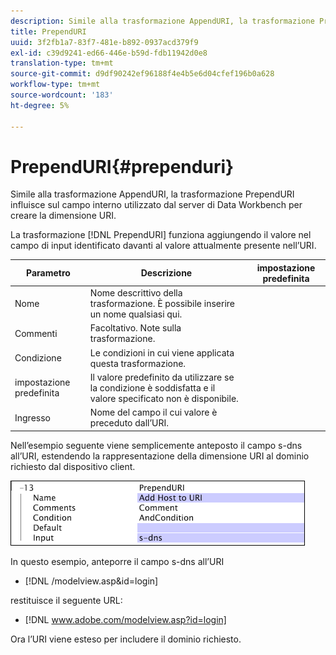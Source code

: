 ```yaml
---
description: Simile alla trasformazione AppendURI, la trasformazione PrependURI influisce sul campo interno utilizzato dal server di Data Workbench per creare la dimensione URI.
title: PrependURI
uuid: 3f2fb1a7-83f7-481e-b892-0937acd379f9
exl-id: c39d9241-ed66-446e-b59d-fdb11942d0e8
translation-type: tm+mt
source-git-commit: d9df90242ef96188f4e4b5e6d04cfef196b0a628
workflow-type: tm+mt
source-wordcount: '183'
ht-degree: 5%

---
```


# PrependURI{#prependuri}

Simile alla trasformazione AppendURI, la trasformazione PrependURI influisce sul campo interno utilizzato dal server di Data Workbench per creare la dimensione URI.

La trasformazione [!DNL PrependURI] funziona aggiungendo il valore nel campo di input identificato davanti al valore attualmente presente nell’URI.

| Parametro | Descrizione | impostazione predefinita |
|---|---|---|
| Nome | Nome descrittivo della trasformazione. È possibile inserire un nome qualsiasi qui. |  |
| Commenti | Facoltativo. Note sulla trasformazione. |  |
| Condizione | Le condizioni in cui viene applicata questa trasformazione. |  |
| impostazione predefinita | Il valore predefinito da utilizzare se la condizione è soddisfatta e il valore specificato non è disponibile. |  |
| Ingresso | Nome del campo il cui valore è preceduto dall’URI. |  |

Nell’esempio seguente viene semplicemente anteposto il campo s-dns all’URI, estendendo la rappresentazione della dimensione URI al dominio richiesto dal dispositivo client.

![](assets/cfg_TransformationType_PrependURI.png)

In questo esempio, anteporre il campo s-dns all’URI

* [!DNL /modelview.asp&id=login]

restituisce il seguente URL:

* [!DNL www.adobe.com/modelview.asp?id=login]

Ora l’URI viene esteso per includere il dominio richiesto.
